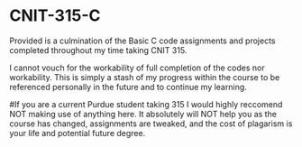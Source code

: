 # CNIT-315-C
Provided is a culmination of the Basic C code assignments and projects completed throughout my time taking CNIT 315.

I cannot vouch for the workability of full completion of the codes nor workability. 
This is simply a stash of my progress within the course to be referenced personally in the future and to continue my learning. 

#If you are a current Purdue student taking 315 I would highly reccomend NOT making use of anything here. It absolutely will NOT help you as the course has changed, assignments are tweaked, and the cost of plagarism is your life and potential future degree. 
